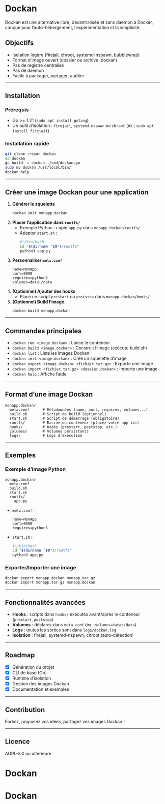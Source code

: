 # Dockan

Dockan est une alternative libre, décentralisée et sans daemon à Docker, conçue pour l’auto-hébergement, l’expérimentation et la simplicité.

## Objectifs
- Isolation légère (firejail, chroot, systemd-nspawn, bubblewrap)
- Format d’image ouvert (dossier ou archive .dockan)
- Pas de registre centralisé
- Pas de daemon
- Facile à packager, partager, auditer

---

## Installation

### Prérequis
- Go >= 1.21 (`sudo apt install golang`)
- Un outil d’isolation : `firejail`, `systemd-nspawn` ou `chroot` (ex : `sudo apt install firejail`)

### Installation rapide
```bash
git clone <repo> dockan
cd dockan
go build -o dockan ./cmd/dockan.go
sudo mv dockan /usr/local/bin/
dockan help
```

---

## Créer une image Dockan pour une application

1. **Générer le squelette**
   ```bash
   dockan init monapp.dockan
   ```
2. **Placer l’application dans `rootfs/`**
   - Exemple Python : copie `app.py` dans `monapp.dockan/rootfs/`
   - Adapter `start.sh` :
     ```bash
     #!/bin/bash
     cd "$(dirname "$0")/rootfs"
     python3 app.py
     ```
3. **Personnaliser `meta.conf`**
   ```properties
   name=MonApp
   port=8080
   requires=python3
   volumes=data:/data
   ```
4. **(Optionnel) Ajouter des hooks**
   - Place un script `prestart` ou `poststop` dans `monapp.dockan/hooks/`
5. **(Optionnel) Build l’image**
   ```bash
   dockan build monapp.dockan
   ```

---

## Commandes principales

- `dockan run <image.dockan>`   : Lance le conteneur
- `dockan build <image.dockan>` : Construit l’image (exécute build.sh)
- `dockan list`                 : Liste les images Dockan
- `dockan init <image.dockan>`  : Crée un squelette d’image
- `dockan export <image.dockan> <fichier.tar.gz>` : Exporte une image
- `dockan import <fichier.tar.gz> <dossier.dockan>` : Importe une image
- `dockan help`                 : Affiche l’aide

---

## Format d’une image Dockan
```
monapp.dockan/
  meta.conf      # Métadonnées (name, port, requires, volumes...)
  build.sh       # Script de build (optionnel)
  start.sh       # Script de démarrage (obligatoire)
  rootfs/        # Racine du conteneur (placez votre app ici)
  hooks/         # Hooks (prestart, poststop, etc.)
  volumes/       # Volumes persistants
  logs/          # Logs d’exécution
```

---

## Exemples

### Exemple d’image Python
```
monapp.dockan/
  meta.conf
  build.sh
  start.sh
  rootfs/
    app.py
```
- `meta.conf` :
  ```properties
  name=MonApp
  port=8080
  requires=python3
  ```
- `start.sh` :
  ```bash
  #!/bin/bash
  cd "$(dirname "$0")/rootfs"
  python3 app.py
  ```

### Exporter/Importer une image
```bash
dockan export monapp.dockan monapp.tar.gz
dockan import monapp.tar.gz monapp.dockan
```

---

## Fonctionnalités avancées
- **Hooks** : scripts dans `hooks/` exécutés avant/après le conteneur (`prestart`, `poststop`)
- **Volumes** : déclarez dans `meta.conf` (ex : `volumes=data:/data`)
- **Logs** : toutes les sorties sont dans `logs/dockan.log`
- **Isolation** : firejail, systemd-nspawn, chroot (auto-détection)

---

## Roadmap
- [x] Génération du projet
- [x] CLI de base (Go)
- [x] Runtime d’isolation
- [x] Gestion des images Dockan
- [x] Documentation et exemples

---

## Contribution
Forkez, proposez vos idées, partagez vos images Dockan !

---

## Licence
AGPL-3.0 ou ultérieure
# Dockan
# Dockan
